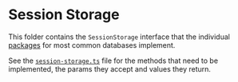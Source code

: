 # Session Storage

This folder contains the `SessionStorage` interface that the individual [packages](../) for most common databases implement.

See the [`session-storage.ts`](./src/types.ts) file for the methods that need to be implemented, the params they accept and values they return.
